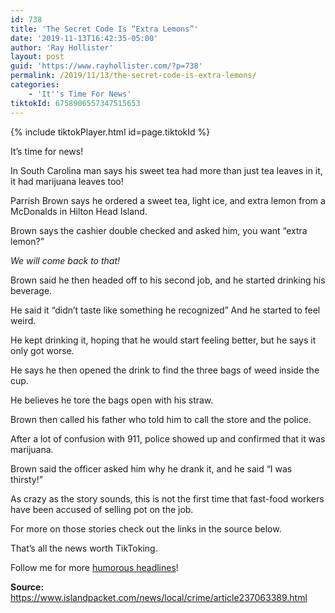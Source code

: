 ```yaml
---
id: 738
title: 'The Secret Code Is “Extra Lemons”'
date: '2019-11-13T16:42:35-05:00'
author: 'Ray Hollister'
layout: post
guid: 'https://www.rayhollister.com/?p=738'
permalink: /2019/11/13/the-secret-code-is-extra-lemons/
categories:
    - 'It''s Time For News'
tiktokId: 6758906557347515653
---
```


{% include tiktokPlayer.html id=page.tiktokId %}

It’s time for news!

In South Carolina man says his sweet tea had more than just tea leaves in it, it had marijuana leaves too!

Parrish Brown says he ordered a sweet tea, light ice, and extra lemon from a McDonalds in Hilton Head Island.

Brown says the cashier double checked and asked him, you want “extra lemon?”

*We will come back to that!*

Brown said he then headed off to his second job, and he started drinking his beverage.

He said it “didn’t taste like something he recognized” And he started to feel weird.

He kept drinking it, hoping that he would start feeling better, but he says it only got worse.

He says he then opened the drink to find the three bags of weed inside the cup.

He believes he tore the bags open with his straw.

Brown then called his father who told him to call the store and the police.

After a lot of confusion with 911, police showed up and confirmed that it was marijuana.

 Brown said the officer asked him why he drank it, and he said “I was thirsty!”

As crazy as the story sounds, this is not the first time that fast-food workers have been accused of selling pot on the job.

 For more on those stories check out the links in the source below.

That’s all the news worth TikToking.

Follow me for more [humorous headlines](http://tiktok.com/@rayhollister)!

**Source:** <https://www.islandpacket.com/news/local/crime/article237063389.html>